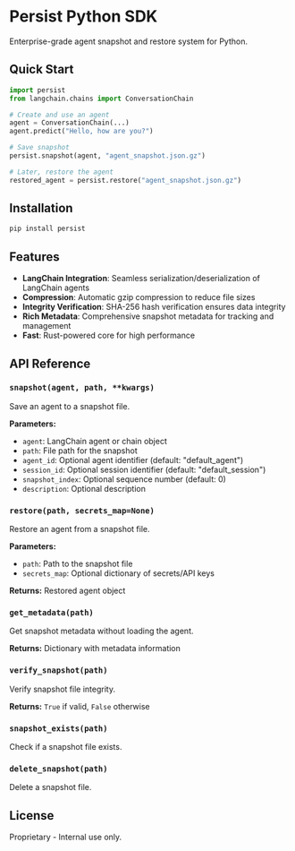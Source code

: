# Persist Python SDK

Enterprise-grade agent snapshot and restore system for Python.

## Quick Start

```python
import persist
from langchain.chains import ConversationChain

# Create and use an agent
agent = ConversationChain(...)
agent.predict("Hello, how are you?")

# Save snapshot
persist.snapshot(agent, "agent_snapshot.json.gz")

# Later, restore the agent
restored_agent = persist.restore("agent_snapshot.json.gz")
```

## Installation

```bash
pip install persist
```

## Features

- **LangChain Integration**: Seamless serialization/deserialization of LangChain agents
- **Compression**: Automatic gzip compression to reduce file sizes
- **Integrity Verification**: SHA-256 hash verification ensures data integrity
- **Rich Metadata**: Comprehensive snapshot metadata for tracking and management
- **Fast**: Rust-powered core for high performance

## API Reference

### `snapshot(agent, path, **kwargs)`

Save an agent to a snapshot file.

**Parameters:**
- `agent`: LangChain agent or chain object
- `path`: File path for the snapshot
- `agent_id`: Optional agent identifier (default: "default_agent")
- `session_id`: Optional session identifier (default: "default_session")
- `snapshot_index`: Optional sequence number (default: 0)
- `description`: Optional description

### `restore(path, secrets_map=None)`

Restore an agent from a snapshot file.

**Parameters:**
- `path`: Path to the snapshot file
- `secrets_map`: Optional dictionary of secrets/API keys

**Returns:** Restored agent object

### `get_metadata(path)`

Get snapshot metadata without loading the agent.

**Returns:** Dictionary with metadata information

### `verify_snapshot(path)`

Verify snapshot file integrity.

**Returns:** `True` if valid, `False` otherwise

### `snapshot_exists(path)`

Check if a snapshot file exists.

### `delete_snapshot(path)`

Delete a snapshot file.

## License

Proprietary - Internal use only.
